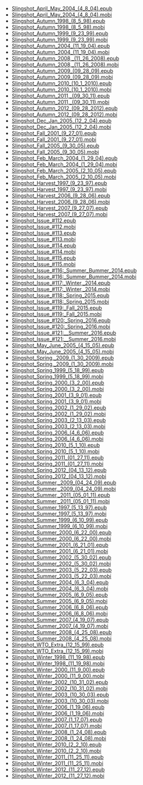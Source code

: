 <ul>
<li><a href="https://spookmango.github.io/e-slingshot/Slingshot_April_May_2004_(4_8_04).epub">Slingshot_April_May_2004_(4_8_04).epub</a></li>
<li><a href="https://spookmango.github.io/e-slingshot/Slingshot_April_May_2004_(4_8_04).mobi">Slingshot_April_May_2004_(4_8_04).mobi</a></li>
<li><a href="https://spookmango.github.io/e-slingshot/Slingshot_Autumn_1998_(8_5_98).epub">Slingshot_Autumn_1998_(8_5_98).epub</a></li>
<li><a href="https://spookmango.github.io/e-slingshot/Slingshot_Autumn_1998_(8_5_98).mobi">Slingshot_Autumn_1998_(8_5_98).mobi</a></li>
<li><a href="https://spookmango.github.io/e-slingshot/Slingshot_Autumn_1999_(9_23_99).epub">Slingshot_Autumn_1999_(9_23_99).epub</a></li>
<li><a href="https://spookmango.github.io/e-slingshot/Slingshot_Autumn_1999_(9_23_99).mobi">Slingshot_Autumn_1999_(9_23_99).mobi</a></li>
<li><a href="https://spookmango.github.io/e-slingshot/Slingshot_Autumn_2004_(11_19_04).epub">Slingshot_Autumn_2004_(11_19_04).epub</a></li>
<li><a href="https://spookmango.github.io/e-slingshot/Slingshot_Autumn_2004_(11_19_04).mobi">Slingshot_Autumn_2004_(11_19_04).mobi</a></li>
<li><a href="https://spookmango.github.io/e-slingshot/Slingshot_Autumn_2008,_(11_26_2008).epub">Slingshot_Autumn_2008,_(11_26_2008).epub</a></li>
<li><a href="https://spookmango.github.io/e-slingshot/Slingshot_Autumn_2008,_(11_26_2008).mobi">Slingshot_Autumn_2008,_(11_26_2008).mobi</a></li>
<li><a href="https://spookmango.github.io/e-slingshot/Slingshot_Autumn_2009_(09_28_09).epub">Slingshot_Autumn_2009_(09_28_09).epub</a></li>
<li><a href="https://spookmango.github.io/e-slingshot/Slingshot_Autumn_2009_(09_28_09).mobi">Slingshot_Autumn_2009_(09_28_09).mobi</a></li>
<li><a href="https://spookmango.github.io/e-slingshot/Slingshot_Autumn_2010_(10_1_2010).epub">Slingshot_Autumn_2010_(10_1_2010).epub</a></li>
<li><a href="https://spookmango.github.io/e-slingshot/Slingshot_Autumn_2010_(10_1_2010).mobi">Slingshot_Autumn_2010_(10_1_2010).mobi</a></li>
<li><a href="https://spookmango.github.io/e-slingshot/Slingshot_Autumn_2011,_(09_30_11).epub">Slingshot_Autumn_2011,_(09_30_11).epub</a></li>
<li><a href="https://spookmango.github.io/e-slingshot/Slingshot_Autumn_2011,_(09_30_11).mobi">Slingshot_Autumn_2011,_(09_30_11).mobi</a></li>
<li><a href="https://spookmango.github.io/e-slingshot/Slingshot_Autumn_2012_(09_28_2012).epub">Slingshot_Autumn_2012_(09_28_2012).epub</a></li>
<li><a href="https://spookmango.github.io/e-slingshot/Slingshot_Autumn_2012_(09_28_2012).mobi">Slingshot_Autumn_2012_(09_28_2012).mobi</a></li>
<li><a href="https://spookmango.github.io/e-slingshot/Slingshot_Dec_Jan_2005_(12_2_04).epub">Slingshot_Dec_Jan_2005_(12_2_04).epub</a></li>
<li><a href="https://spookmango.github.io/e-slingshot/Slingshot_Dec_Jan_2005_(12_2_04).mobi">Slingshot_Dec_Jan_2005_(12_2_04).mobi</a></li>
<li><a href="https://spookmango.github.io/e-slingshot/Slingshot_Fall_2001_(9_27_01).epub">Slingshot_Fall_2001_(9_27_01).epub</a></li>
<li><a href="https://spookmango.github.io/e-slingshot/Slingshot_Fall_2001_(9_27_01).mobi">Slingshot_Fall_2001_(9_27_01).mobi</a></li>
<li><a href="https://spookmango.github.io/e-slingshot/Slingshot_Fall_2005_(9_30_05).epub">Slingshot_Fall_2005_(9_30_05).epub</a></li>
<li><a href="https://spookmango.github.io/e-slingshot/Slingshot_Fall_2005_(9_30_05).mobi">Slingshot_Fall_2005_(9_30_05).mobi</a></li>
<li><a href="https://spookmango.github.io/e-slingshot/Slingshot_Feb_March_2004_(1_29_04).epub">Slingshot_Feb_March_2004_(1_29_04).epub</a></li>
<li><a href="https://spookmango.github.io/e-slingshot/Slingshot_Feb_March_2004_(1_29_04).mobi">Slingshot_Feb_March_2004_(1_29_04).mobi</a></li>
<li><a href="https://spookmango.github.io/e-slingshot/Slingshot_Feb_March_2005_(2_10_05).epub">Slingshot_Feb_March_2005_(2_10_05).epub</a></li>
<li><a href="https://spookmango.github.io/e-slingshot/Slingshot_Feb_March_2005_(2_10_05).mobi">Slingshot_Feb_March_2005_(2_10_05).mobi</a></li>
<li><a href="https://spookmango.github.io/e-slingshot/Slingshot_Harvest_1997_(9_23_97).epub">Slingshot_Harvest_1997_(9_23_97).epub</a></li>
<li><a href="https://spookmango.github.io/e-slingshot/Slingshot_Harvest_1997_(9_23_97).mobi">Slingshot_Harvest_1997_(9_23_97).mobi</a></li>
<li><a href="https://spookmango.github.io/e-slingshot/Slingshot_Harvest_2006_(9_28_06).epub">Slingshot_Harvest_2006_(9_28_06).epub</a></li>
<li><a href="https://spookmango.github.io/e-slingshot/Slingshot_Harvest_2006_(9_28_06).mobi">Slingshot_Harvest_2006_(9_28_06).mobi</a></li>
<li><a href="https://spookmango.github.io/e-slingshot/Slingshot_Harvest_2007_(9_27_07).epub">Slingshot_Harvest_2007_(9_27_07).epub</a></li>
<li><a href="https://spookmango.github.io/e-slingshot/Slingshot_Harvest_2007_(9_27_07).mobi">Slingshot_Harvest_2007_(9_27_07).mobi</a></li>
<li><a href="https://spookmango.github.io/e-slingshot/Slingshot_Issue_#112.epub">Slingshot_Issue_#112.epub</a></li>
<li><a href="https://spookmango.github.io/e-slingshot/Slingshot_Issue_#112.mobi">Slingshot_Issue_#112.mobi</a></li>
<li><a href="https://spookmango.github.io/e-slingshot/Slingshot_Issue_#113.epub">Slingshot_Issue_#113.epub</a></li>
<li><a href="https://spookmango.github.io/e-slingshot/Slingshot_Issue_#113.mobi">Slingshot_Issue_#113.mobi</a></li>
<li><a href="https://spookmango.github.io/e-slingshot/Slingshot_Issue_#114.epub">Slingshot_Issue_#114.epub</a></li>
<li><a href="https://spookmango.github.io/e-slingshot/Slingshot_Issue_#114.mobi">Slingshot_Issue_#114.mobi</a></li>
<li><a href="https://spookmango.github.io/e-slingshot/Slingshot_Issue_#115.epub">Slingshot_Issue_#115.epub</a></li>
<li><a href="https://spookmango.github.io/e-slingshot/Slingshot_Issue_#115.mobi">Slingshot_Issue_#115.mobi</a></li>
<li><a href="https://spookmango.github.io/e-slingshot/Slingshot_Issue_#116:_Summer_Bummer_2014.epub">Slingshot_Issue_#116:_Summer_Bummer_2014.epub</a></li>
<li><a href="https://spookmango.github.io/e-slingshot/Slingshot_Issue_#116:_Summer_Bummer_2014.mobi">Slingshot_Issue_#116:_Summer_Bummer_2014.mobi</a></li>
<li><a href="https://spookmango.github.io/e-slingshot/Slingshot_Issue_#117:_Winter,_2014.epub">Slingshot_Issue_#117:_Winter,_2014.epub</a></li>
<li><a href="https://spookmango.github.io/e-slingshot/Slingshot_Issue_#117:_Winter,_2014.mobi">Slingshot_Issue_#117:_Winter,_2014.mobi</a></li>
<li><a href="https://spookmango.github.io/e-slingshot/Slingshot_Issue_#118:_Spring_2015.epub">Slingshot_Issue_#118:_Spring_2015.epub</a></li>
<li><a href="https://spookmango.github.io/e-slingshot/Slingshot_Issue_#118:_Spring_2015.mobi">Slingshot_Issue_#118:_Spring_2015.mobi</a></li>
<li><a href="https://spookmango.github.io/e-slingshot/Slingshot_Issue_#119:_Fall_2015.epub">Slingshot_Issue_#119:_Fall_2015.epub</a></li>
<li><a href="https://spookmango.github.io/e-slingshot/Slingshot_Issue_#119:_Fall_2015.mobi">Slingshot_Issue_#119:_Fall_2015.mobi</a></li>
<li><a href="https://spookmango.github.io/e-slingshot/Slingshot_Issue_#120:_Spring_2016.epub">Slingshot_Issue_#120:_Spring_2016.epub</a></li>
<li><a href="https://spookmango.github.io/e-slingshot/Slingshot_Issue_#120:_Spring_2016.mobi">Slingshot_Issue_#120:_Spring_2016.mobi</a></li>
<li><a href="https://spookmango.github.io/e-slingshot/Slingshot_Issue_#121:__Summer_2016.epub">Slingshot_Issue_#121:__Summer_2016.epub</a></li>
<li><a href="https://spookmango.github.io/e-slingshot/Slingshot_Issue_#121:__Summer_2016.mobi">Slingshot_Issue_#121:__Summer_2016.mobi</a></li>
<li><a href="https://spookmango.github.io/e-slingshot/Slingshot_May_June_2005_(4_15_05).epub">Slingshot_May_June_2005_(4_15_05).epub</a></li>
<li><a href="https://spookmango.github.io/e-slingshot/Slingshot_May_June_2005_(4_15_05).mobi">Slingshot_May_June_2005_(4_15_05).mobi</a></li>
<li><a href="https://spookmango.github.io/e-slingshot/Slingshot_Spring,_2009_(1_30_2009).epub">Slingshot_Spring,_2009_(1_30_2009).epub</a></li>
<li><a href="https://spookmango.github.io/e-slingshot/Slingshot_Spring,_2009_(1_30_2009).mobi">Slingshot_Spring,_2009_(1_30_2009).mobi</a></li>
<li><a href="https://spookmango.github.io/e-slingshot/Slingshot_Spring_1999_(5_18_99).epub">Slingshot_Spring_1999_(5_18_99).epub</a></li>
<li><a href="https://spookmango.github.io/e-slingshot/Slingshot_Spring_1999_(5_18_99).mobi">Slingshot_Spring_1999_(5_18_99).mobi</a></li>
<li><a href="https://spookmango.github.io/e-slingshot/Slingshot_Spring_2000_(3_2_00).epub">Slingshot_Spring_2000_(3_2_00).epub</a></li>
<li><a href="https://spookmango.github.io/e-slingshot/Slingshot_Spring_2000_(3_2_00).mobi">Slingshot_Spring_2000_(3_2_00).mobi</a></li>
<li><a href="https://spookmango.github.io/e-slingshot/Slingshot_Spring_2001_(3_9_01).epub">Slingshot_Spring_2001_(3_9_01).epub</a></li>
<li><a href="https://spookmango.github.io/e-slingshot/Slingshot_Spring_2001_(3_9_01).mobi">Slingshot_Spring_2001_(3_9_01).mobi</a></li>
<li><a href="https://spookmango.github.io/e-slingshot/Slingshot_Spring_2002_(1_29_02).epub">Slingshot_Spring_2002_(1_29_02).epub</a></li>
<li><a href="https://spookmango.github.io/e-slingshot/Slingshot_Spring_2002_(1_29_02).mobi">Slingshot_Spring_2002_(1_29_02).mobi</a></li>
<li><a href="https://spookmango.github.io/e-slingshot/Slingshot_Spring_2003_(2_13_03).epub">Slingshot_Spring_2003_(2_13_03).epub</a></li>
<li><a href="https://spookmango.github.io/e-slingshot/Slingshot_Spring_2003_(2_13_03).mobi">Slingshot_Spring_2003_(2_13_03).mobi</a></li>
<li><a href="https://spookmango.github.io/e-slingshot/Slingshot_Spring_2006_(4_6_06).epub">Slingshot_Spring_2006_(4_6_06).epub</a></li>
<li><a href="https://spookmango.github.io/e-slingshot/Slingshot_Spring_2006_(4_6_06).mobi">Slingshot_Spring_2006_(4_6_06).mobi</a></li>
<li><a href="https://spookmango.github.io/e-slingshot/Slingshot_Spring_2010_(5_1_10).epub">Slingshot_Spring_2010_(5_1_10).epub</a></li>
<li><a href="https://spookmango.github.io/e-slingshot/Slingshot_Spring_2010_(5_1_10).mobi">Slingshot_Spring_2010_(5_1_10).mobi</a></li>
<li><a href="https://spookmango.github.io/e-slingshot/Slingshot_Spring_2011_(01_27_11).epub">Slingshot_Spring_2011_(01_27_11).epub</a></li>
<li><a href="https://spookmango.github.io/e-slingshot/Slingshot_Spring_2011_(01_27_11).mobi">Slingshot_Spring_2011_(01_27_11).mobi</a></li>
<li><a href="https://spookmango.github.io/e-slingshot/Slingshot_Spring_2012_(04_13_12).epub">Slingshot_Spring_2012_(04_13_12).epub</a></li>
<li><a href="https://spookmango.github.io/e-slingshot/Slingshot_Spring_2012_(04_13_12).mobi">Slingshot_Spring_2012_(04_13_12).mobi</a></li>
<li><a href="https://spookmango.github.io/e-slingshot/Slingshot_Summer,_2009_(04_24_09).epub">Slingshot_Summer,_2009_(04_24_09).epub</a></li>
<li><a href="https://spookmango.github.io/e-slingshot/Slingshot_Summer,_2009_(04_24_09).mobi">Slingshot_Summer,_2009_(04_24_09).mobi</a></li>
<li><a href="https://spookmango.github.io/e-slingshot/Slingshot_Summer,_2011_(05_01_11).epub">Slingshot_Summer,_2011_(05_01_11).epub</a></li>
<li><a href="https://spookmango.github.io/e-slingshot/Slingshot_Summer,_2011_(05_01_11).mobi">Slingshot_Summer,_2011_(05_01_11).mobi</a></li>
<li><a href="https://spookmango.github.io/e-slingshot/Slingshot_Summer_1997_(5_13_97).epub">Slingshot_Summer_1997_(5_13_97).epub</a></li>
<li><a href="https://spookmango.github.io/e-slingshot/Slingshot_Summer_1997_(5_13_97).mobi">Slingshot_Summer_1997_(5_13_97).mobi</a></li>
<li><a href="https://spookmango.github.io/e-slingshot/Slingshot_Summer_1999_(6_10_99).epub">Slingshot_Summer_1999_(6_10_99).epub</a></li>
<li><a href="https://spookmango.github.io/e-slingshot/Slingshot_Summer_1999_(6_10_99).mobi">Slingshot_Summer_1999_(6_10_99).mobi</a></li>
<li><a href="https://spookmango.github.io/e-slingshot/Slingshot_Summer_2000_(6_22_00).epub">Slingshot_Summer_2000_(6_22_00).epub</a></li>
<li><a href="https://spookmango.github.io/e-slingshot/Slingshot_Summer_2000_(6_22_00).mobi">Slingshot_Summer_2000_(6_22_00).mobi</a></li>
<li><a href="https://spookmango.github.io/e-slingshot/Slingshot_Summer_2001_(6_21_01).epub">Slingshot_Summer_2001_(6_21_01).epub</a></li>
<li><a href="https://spookmango.github.io/e-slingshot/Slingshot_Summer_2001_(6_21_01).mobi">Slingshot_Summer_2001_(6_21_01).mobi</a></li>
<li><a href="https://spookmango.github.io/e-slingshot/Slingshot_Summer_2002_(5_30_02).epub">Slingshot_Summer_2002_(5_30_02).epub</a></li>
<li><a href="https://spookmango.github.io/e-slingshot/Slingshot_Summer_2002_(5_30_02).mobi">Slingshot_Summer_2002_(5_30_02).mobi</a></li>
<li><a href="https://spookmango.github.io/e-slingshot/Slingshot_Summer_2003_(5_22_03).epub">Slingshot_Summer_2003_(5_22_03).epub</a></li>
<li><a href="https://spookmango.github.io/e-slingshot/Slingshot_Summer_2003_(5_22_03).mobi">Slingshot_Summer_2003_(5_22_03).mobi</a></li>
<li><a href="https://spookmango.github.io/e-slingshot/Slingshot_Summer_2004_(6_3_04).epub">Slingshot_Summer_2004_(6_3_04).epub</a></li>
<li><a href="https://spookmango.github.io/e-slingshot/Slingshot_Summer_2004_(6_3_04).mobi">Slingshot_Summer_2004_(6_3_04).mobi</a></li>
<li><a href="https://spookmango.github.io/e-slingshot/Slingshot_Summer_2005_(6_9_05).epub">Slingshot_Summer_2005_(6_9_05).epub</a></li>
<li><a href="https://spookmango.github.io/e-slingshot/Slingshot_Summer_2005_(6_9_05).mobi">Slingshot_Summer_2005_(6_9_05).mobi</a></li>
<li><a href="https://spookmango.github.io/e-slingshot/Slingshot_Summer_2006_(6_8_06).epub">Slingshot_Summer_2006_(6_8_06).epub</a></li>
<li><a href="https://spookmango.github.io/e-slingshot/Slingshot_Summer_2006_(6_8_06).mobi">Slingshot_Summer_2006_(6_8_06).mobi</a></li>
<li><a href="https://spookmango.github.io/e-slingshot/Slingshot_Summer_2007_(4_19_07).epub">Slingshot_Summer_2007_(4_19_07).epub</a></li>
<li><a href="https://spookmango.github.io/e-slingshot/Slingshot_Summer_2007_(4_19_07).mobi">Slingshot_Summer_2007_(4_19_07).mobi</a></li>
<li><a href="https://spookmango.github.io/e-slingshot/Slingshot_Summer_2008_(4_25_08).epub">Slingshot_Summer_2008_(4_25_08).epub</a></li>
<li><a href="https://spookmango.github.io/e-slingshot/Slingshot_Summer_2008_(4_25_08).mobi">Slingshot_Summer_2008_(4_25_08).mobi</a></li>
<li><a href="https://spookmango.github.io/e-slingshot/Slingshot_WTO_Extra_(12_15_99).epub">Slingshot_WTO_Extra_(12_15_99).epub</a></li>
<li><a href="https://spookmango.github.io/e-slingshot/Slingshot_WTO_Extra_(12_15_99).mobi">Slingshot_WTO_Extra_(12_15_99).mobi</a></li>
<li><a href="https://spookmango.github.io/e-slingshot/Slingshot_Winter_1998_(11_19_98).epub">Slingshot_Winter_1998_(11_19_98).epub</a></li>
<li><a href="https://spookmango.github.io/e-slingshot/Slingshot_Winter_1998_(11_19_98).mobi">Slingshot_Winter_1998_(11_19_98).mobi</a></li>
<li><a href="https://spookmango.github.io/e-slingshot/Slingshot_Winter_2000_(11_9_00).epub">Slingshot_Winter_2000_(11_9_00).epub</a></li>
<li><a href="https://spookmango.github.io/e-slingshot/Slingshot_Winter_2000_(11_9_00).mobi">Slingshot_Winter_2000_(11_9_00).mobi</a></li>
<li><a href="https://spookmango.github.io/e-slingshot/Slingshot_Winter_2002_(10_31_02).epub">Slingshot_Winter_2002_(10_31_02).epub</a></li>
<li><a href="https://spookmango.github.io/e-slingshot/Slingshot_Winter_2002_(10_31_02).mobi">Slingshot_Winter_2002_(10_31_02).mobi</a></li>
<li><a href="https://spookmango.github.io/e-slingshot/Slingshot_Winter_2003_(10_30_03).epub">Slingshot_Winter_2003_(10_30_03).epub</a></li>
<li><a href="https://spookmango.github.io/e-slingshot/Slingshot_Winter_2003_(10_30_03).mobi">Slingshot_Winter_2003_(10_30_03).mobi</a></li>
<li><a href="https://spookmango.github.io/e-slingshot/Slingshot_Winter_2006_(1_19_06).epub">Slingshot_Winter_2006_(1_19_06).epub</a></li>
<li><a href="https://spookmango.github.io/e-slingshot/Slingshot_Winter_2006_(1_19_06).mobi">Slingshot_Winter_2006_(1_19_06).mobi</a></li>
<li><a href="https://spookmango.github.io/e-slingshot/Slingshot_Winter_2007_(1_17_07).epub">Slingshot_Winter_2007_(1_17_07).epub</a></li>
<li><a href="https://spookmango.github.io/e-slingshot/Slingshot_Winter_2007_(1_17_07).mobi">Slingshot_Winter_2007_(1_17_07).mobi</a></li>
<li><a href="https://spookmango.github.io/e-slingshot/Slingshot_Winter_2008_(1_24_08).epub">Slingshot_Winter_2008_(1_24_08).epub</a></li>
<li><a href="https://spookmango.github.io/e-slingshot/Slingshot_Winter_2008_(1_24_08).mobi">Slingshot_Winter_2008_(1_24_08).mobi</a></li>
<li><a href="https://spookmango.github.io/e-slingshot/Slingshot_Winter_2010_(2_2_10).epub">Slingshot_Winter_2010_(2_2_10).epub</a></li>
<li><a href="https://spookmango.github.io/e-slingshot/Slingshot_Winter_2010_(2_2_10).mobi">Slingshot_Winter_2010_(2_2_10).mobi</a></li>
<li><a href="https://spookmango.github.io/e-slingshot/Slingshot_Winter_2011_(11_25_11).epub">Slingshot_Winter_2011_(11_25_11).epub</a></li>
<li><a href="https://spookmango.github.io/e-slingshot/Slingshot_Winter_2011_(11_25_11).mobi">Slingshot_Winter_2011_(11_25_11).mobi</a></li>
<li><a href="https://spookmango.github.io/e-slingshot/Slingshot_Winter_2012_(11_27_12).epub">Slingshot_Winter_2012_(11_27_12).epub</a></li>
<li><a href="https://spookmango.github.io/e-slingshot/Slingshot_Winter_2012_(11_27_12).mobi">Slingshot_Winter_2012_(11_27_12).mobi</a></li>
</ul>
